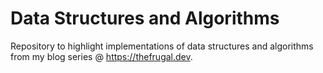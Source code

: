 # Data Structures and Algorithms
Repository to highlight implementations of data structures and algorithms from my blog series @ https://thefrugal.dev.
